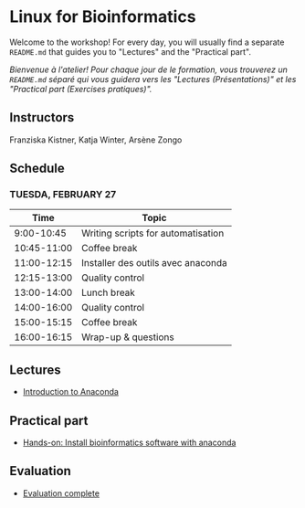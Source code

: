 # Linux for Bioinformatics

Welcome to the workshop! For every day, you will usually find a separate `README.md` that guides you to "Lectures" and the "Practical part".

_Bienvenue à l'atelier! Pour chaque jour de le formation, vous trouverez un `README.md` séparé qui vous guidera vers les "Lectures (Présentations)" et les "Practical part (Exercises pratiques)"._

## Instructors

 Franziska Kistner, Katja Winter, Arsène Zongo

## Schedule
### <a name="0"></a> TUESDA, FEBRUARY 27
| Time        | Topic |
| --          | --               |
| 9:00-10:45  | Writing scripts for automatisation |
| 10:45-11:00 | Coffee break |
| 11:00-12:15 | Installer des outils avec anaconda | 
| 12:15-13:00 | Quality control | 
| 13:00-14:00 | Lunch break |
| 14:00-16:00 | Quality control |
| 15:00-15:15 | Coffee break |
| 16:00-16:15 | Wrap-up & questions |

## Lectures
* [Introduction to Anaconda](https://docs.google.com/presentation/d/1C9Vt7lWCGckCDxzAAmXsxd7nvUiLx69U3wjNmivuAJM/edit?usp=sharing)

## Practical part 
* [Hands-on: Install bioinformatics software with anaconda](4.1_exercices_pratiques.md)

## Evaluation
* [Evaluation complete](https://forms.gle/eYhwu4vpFHuRCwTv7)
